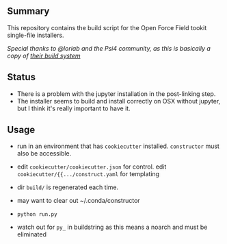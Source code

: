 ## Summary

This repository contains the build script for the Open Force Field tookit single-file installers.

_Special thanks to @loriab and the Psi4 community, as this is basically a copy of [their build system](https://github.com/psi4/psi4meta/tree/master/conda-recipes/constructor-cutter-unified)_

## Status

* There is a problem with the jupyter installation in the post-linking step.
* The installer seems to build and install correctly on OSX without jupyter, but I think it's really important to have it.

## Usage


* run in an environment that has `cookiecutter` installed. `constructor` must also be accessible.

* edit `cookiecutter/cookiecutter.json` for control. edit `cookiecutter/{{.../construct.yaml` for templating

* dir `build/` is regenerated each time.

* may want to clear out ~/.conda/constructor

* `python run.py`

* watch out for `py_` in buildstring as this means a noarch and must be eliminated

